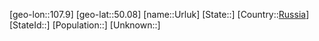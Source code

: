 ﻿---
location: [50.08,107.9]
type: City
tags:
- geo/City


SpocWebEntityId: 35128
isDeleted: false
confidential: public

---
[geo-lon::107.9]
[geo-lat::50.08]
[name::Urluk]
[State::]
[Country::[Russia](geo/Continent/Europe/Russia.md)]
[StateId::]
[Population::]
[Unknown::]

